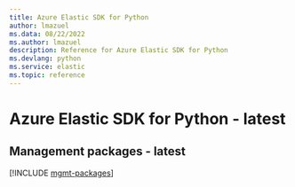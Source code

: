 ```yaml
---
title: Azure Elastic SDK for Python
author: lmazuel
ms.data: 08/22/2022
ms.author: lmazuel
description: Reference for Azure Elastic SDK for Python
ms.devlang: python
ms.service: elastic
ms.topic: reference
---
```

# Azure Elastic SDK for Python - latest

## Management packages - latest
[!INCLUDE [mgmt-packages](elastic-mgmt-index.md)]